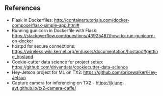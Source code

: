 References
---

* Flask in Dockerfiles:  http://containertutorials.com/docker-compose/flask-simple-app.html#
* Running gunicorn in Dockerfile with Flask:  https://stackoverflow.com/questions/43925487/how-to-run-gunicorn-on-docker
* hostpd for secure connections:  https://wireless.wiki.kernel.org/en/users/documentation/hostapd#getting_hostapd
* Cookie-cutter data science for project setup:  https://github.com/drivendata/cookiecutter-data-science
* Hey-Jetson project for ML on TX2:  https://github.com/bricewalker/Hey-Jetson
* Capture camera for inferencing on TX2 - https://jkjung-avt.github.io/tx2-camera-caffe/
